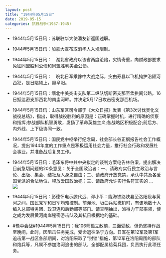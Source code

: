 ```yaml
---
layout: post
title: "1944年05月15日"
date: 2019-05-15
categories: 抗日战争(1937-1945)
---
```


<meta name="referrer" content="no-referrer" />

- 1944年5月15日讯：苏联驻华大使潘友新返国述职。 

- 1944年5月15日讯：加拿大宣布取消华人入境限制。　 

- 1944年5月15日讯：　湖北省政府以该省两度沦陷，灾情奇重，向财政部要求免征同盟胜利公债和同盟胜利美金公债。 

- 1944年5月15日讯：　皖北日军乘豫中大战之际，突由寿县以飞机掩护沿颍河西犯，是日陷颍上，窥阜阳。 

- 1944年5月15日讯：缅北中美突击支队第二纵队切断密支那至孟拱间公路，16日抵达密支那西北的南圭河畔。并决定5月17日攻击密支那西机场。 

- 1944年5月15日讯：山东军区司令部于《大众日报》发表《第3次讨伐吴化文战役总结》，指出，取得战役胜利的原因是：正确掌握时机，进行精确的侦察和指挥;参战部队机智勇敢，发扬了革命英雄主义;各战略区积极配合;前后方、内外线、上下级协同一致。 

- 1944年5月15日讯：国民党中枢举行纪念周，社会部长谷正纲报告社会工作概况，提出1944年度的工作重点是积极运用社会力量，推行社会行政和发展社会事业，并准备战后复员工作。 

- 1944年5月15日讯：毛泽东将中共中央拟定的谈判方案电告林伯渠，提出解决目前急切问题的20条意见：关于全国政治者：一、请政府实行民主政治与言论、出版、集会、结社及人身之自由；二、请政府开放党禁，承认中共及各爱国党派的合法地位，释放爱国政治犯；三、请政府允许实行名符其实的 ... <br/><img src="https://wx2.sinaimg.cn/large/aca367d8ly1g31v8svzsvj20c80rht9e.jpg" />

- 1944年5月15日讯：彭德怀电示滕代远、邓小平：陇海铁路陕县至洛阳段与黄河之间，国民党军和日军均难控制。前渑池、垣曲兵站撤销时，有该地数十人编入总部特务团、政卫连和后勤部等部门。请查明抽出，派得力干部率领，使之成为发展黄河南岸秘密游击队及其抗日根据地的基础。 

- #豫中会战#1944年5月15日讯：我106师孤立敌前，三面受敌，但仍坚持作战至晚间，此时，因阻击任务完成，受命退往洛宁方向。日军在第12军及第1军追击第一战区各部期间，对洛阳采取了“封锁”措施，第12军在洛阳周围的部队和炮兵等，凡属不参加洛河追击的部队，全部配属给菊兵团，负责执行此项任务。 

